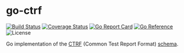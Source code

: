 # go-ctrf

[![Build Status](https://github.com/le-yams/go-ctrf/workflows/Build/badge.svg?branch=main)](https://github.com/le-yams/go-ctrf/actions?query=workflow%3ABuild)
[![Coverage Status](https://coveralls.io/repos/github/le-yams/go-ctrf/badge.svg?branch=main)](https://coveralls.io/github/le-yams/go-ctrf?branch=main)
[![Go Report Card](https://goreportcard.com/badge/github.com/le-yams/go-ctrf)](https://goreportcard.com/report/github.com/le-yams/go-ctrf)
[![Go Reference](https://pkg.go.dev/badge/github.com/le-yams/go-ctrf.svg)](https://pkg.go.dev/github.com/le-yams/go-ctrf)
![License](https://img.shields.io/github/license/le-yams/go-ctrf)


Go implementation of the [CTRF](https://ctrf.io/) (Common Test Report Format) [schema](https://ctrf.io/docs/category/schema).
